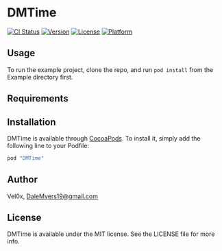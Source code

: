 # DMTime

[![CI Status](http://img.shields.io/travis/Vel0x/DMTime.svg?style=flat)](https://travis-ci.org/Vel0x/DMTime)
[![Version](https://img.shields.io/cocoapods/v/DMTime.svg?style=flat)](http://cocoapods.org/pods/DMTime)
[![License](https://img.shields.io/cocoapods/l/DMTime.svg?style=flat)](http://cocoapods.org/pods/DMTime)
[![Platform](https://img.shields.io/cocoapods/p/DMTime.svg?style=flat)](http://cocoapods.org/pods/DMTime)

## Usage

To run the example project, clone the repo, and run `pod install` from the Example directory first.

## Requirements

## Installation

DMTime is available through [CocoaPods](http://cocoapods.org). To install
it, simply add the following line to your Podfile:

```ruby
pod "DMTime"
```

## Author

Vel0x, DaleMyers19@gmail.com

## License

DMTime is available under the MIT license. See the LICENSE file for more info.
